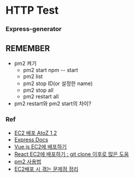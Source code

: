 # HTTP Test
### Express-generator

## REMEMBER
* pm2 켜기
    - pm2 start npm -- start
    - pm2 list
    - pm2 stop ID(or 설정한 name)
    - pm2 stop all
    - pm2 restart all
* pm2 restart와 pm2 start의 차이?

### Ref
* [EC2 배포 AtoZ 1,2](https://victorydntmd.tistory.com/62?category=682759)
* [Express Docs](https://expressjs.com/ko/guide/routing.html)
* [Vue.js EC2에 배포하기](https://velog.io/@jdm1219/Express-EC2%EC%97%90-%EB%B0%B0%ED%8F%AC%ED%95%B4%EB%B3%B4%EA%B8%B02-cxjxkae7hd)
* [React EC2에 배포하기 : git clone 이후로 많은 도움](https://eomtttttt-develop.tistory.com/207?category=873489)
* [pm2 사용법](https://jybaek.tistory.com/716)
* [EC2배포 시 겪는 문제점 정리](https://devlog-h.tistory.com/16)
